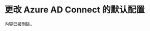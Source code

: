 <properties
	pageTitle="更改 Azure AD Connect 的默认配置"
	description="了解如何更改 Azure AD Connect 的默认配置。"
	services="active-directory"
	documentationCenter=""
	authors="andkjell"
	manager="stevenpo"
	editor="curtand"/>

<tags 
	ms.service="active-directory"  
	ms.date="08/24/2015" 
	wacn.date=""/>

# 更改 Azure AD Connect 的默认配置

内容已被删除。

<!---HONumber=79-->